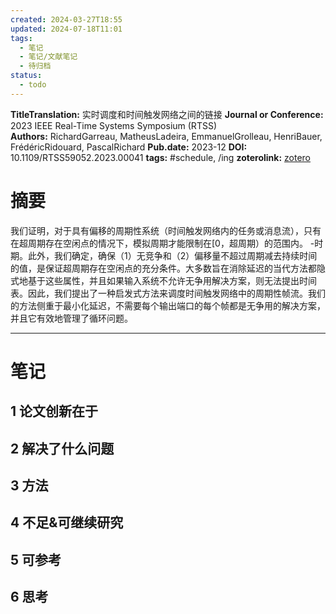 ```yaml
---
created: 2024-03-27T18:55
updated: 2024-07-18T11:01
tags:
  - 笔记
  - 笔记/文献笔记
  - 待归档
status:
  - todo
---
```

 



**TitleTranslation:**  实时调度和时间触发网络之间的链接
**Journal or Conference:**   2023 IEEE Real-Time Systems Symposium (RTSS)  
**Authors:**  RichardGarreau, MatheusLadeira, EmmanuelGrolleau, HenriBauer, FrédéricRidouard, PascalRichard
**Pub.date:**  2023-12
**DOI:**  10.1109/RTSS59052.2023.00041
**tags:** #schedule, /ing
**zoterolink:**  [zotero](zotero://select/library/items/UFJBYNKB)

# 摘要

我们证明，对于具有偏移的周期性系统（时间触发网络内的任务或消息流），只有在超周期存在空闲点的情况下，模拟周期才能限制在\[0，超周期）的范围内。 -时期。此外，我们确定，确保（1）无竞争和（2）偏移量不超过周期减去持续时间的值，是保证超周期存在空闲点的充分条件。大多数旨在消除延迟的当代方法都隐式地基于这些属性，并且如果输入系统不允许无争用解决方案，则无法提出时间表。因此，我们提出了一种启发式方法来调度时间触发网络中的周期性帧流。我们的方法侧重于最小化延迟，不需要每个输出端口的每个帧都是无争用的解决方案，并且它有效地管理了循环问题。







***

# 笔记

## 1 论文创新在于

## 2 解决了什么问题

## 3 方法

## 4 不足&可继续研究

## 5 可参考

## 6 思考
